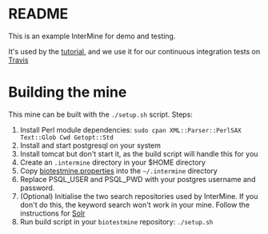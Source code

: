 # README

This is an example InterMine for demo and testing.

It's used by the [tutorial](http://intermine.readthedocs.io/en/latest/get-started/tutorial), and we use it for our continuous integration tests on [Travis](https://travis-ci.org/intermine/intermine/builds)

# Building the mine

This mine can be built with the `./setup.sh` script.  Steps:

1. Install Perl module dependencies: `sudo cpan XML::Parser::PerlSAX Text::Glob Cwd Getopt::Std`
1. Install and start postgresql on your system
1. Install tomcat but don't start it, as the build script will handle this for you
1. Create an `.intermine` directory in your $HOME directory
1. Copy [biotestmine.properties](https://github.com/intermine/biotestmine/blob/master/data/biotestmine.properties) into the  `~/.intermine` directory
1. Replace PSQL_USER and PSQL_PWD with your postgres username and password.
1. (Optional) Initialise the two search repositories used by InterMine. If you don't do this, the keyword search won't work in your mine. Follow the instructions for [Solr](https://intermine.readthedocs.io/en/latest/system-requirements/software/solr/)
1. Run build script in your `biotestmine` repository: `./setup.sh`
